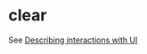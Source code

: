 # clear

See [Describing interactions with UI](../../procedures-instructions/describing-interactions-with-ui.md)
